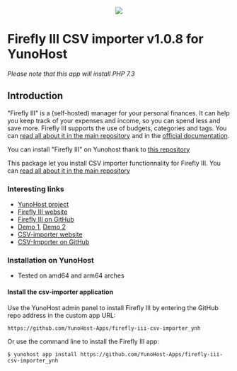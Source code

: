 <p align="center"><img src="https://firefly-iii.org/static/img/logo-small-new.png"></p>

# Firefly III CSV importer v1.0.8 for YunoHost

*Please note that this app will install PHP 7.3*

## Introduction
"Firefly III" is a (self-hosted) manager for your personal finances. It can help you keep track of your expenses and income, so you can spend less and save more. Firefly III supports the use of budgets, categories and tags. You can [read all about it in the main repository](https://github.com/firefly-iii/firefly-iii) and in the [official documentation](https://firefly-iii.readthedocs.io/en/latest/).

You can install "Firefly III" on Yunohost thank to [this repository](https://github.com/YunoHost-Apps/nextcloud_ynh)

This package let you install CSV importer functionnality for Firefly III. You can [read all about it in the main repository](https://github.com/firefly-iii/csv-importer)

### Interesting links

- [YunoHost project](https://yunohost.org)
- [Firefly III website](https://firefly-iii.org/)
- [Firefly III on GitHub](https://github.com/firefly-iii/firefly-iii)
- [Demo 1](https://demo.firefly-iii.org/login), [Demo 2](http://www.softaculous.com/softaculous/demos/Firefly_III)
- [CSV-importer website](https://firefly-iii.gitbook.io/firefly-iii-csv-importer/)
- [CSV-Importer on GitHub](https://github.com/firefly-iii/csv-importer)

### Installation on YunoHost

- Tested on amd64 and arm64 arches

#### Install the csv-importer application

Use the YunoHost admin panel to install Firefly III by entering the GitHub repo address in the custom app URL:

```
https://github.com/YunoHost-Apps/firefly-iii-csv-importer_ynh
```

Or use the command line to install the Firefly III app:

```
$ yunohost app install https://github.com/YunoHost-Apps/firefly-iii-csv-importer_ynh
```

